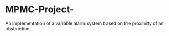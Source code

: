 # MPMC-Project-
An implementation of a variable alarm system based on the proximity of an obstruction. 
